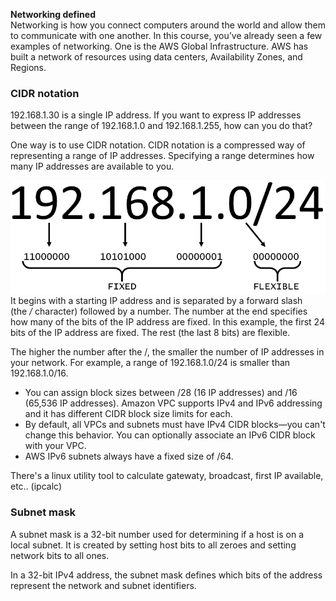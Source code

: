 **Networking defined**  
Networking is how you connect computers around the world and allow them to communicate with one another. In this course, you’ve already seen a few examples of networking. One is the AWS Global Infrastructure. AWS has built a network of resources using data centers, Availability Zones, and Regions. 

### CIDR notation
192.168.1.30 is a single IP address. If you want to express IP addresses between the range of 192.168.1.0 and 192.168.1.255, how can you do that?
 
One way is to use CIDR notation. CIDR notation is a compressed way of representing a range of IP addresses. Specifying a range determines how many IP addresses are available to you.

![The last number '24' specifies that the first 24 bits of the IP address are fixed, and the last 8 bits are flexible.](Exported%20image%2020250315115722-0.png)   
It begins with a starting IP address and is separated by a forward slash (the _/_ character) followed by a number. The number at the end specifies how many of the bits of the IP address are fixed. In this example, the first 24 bits of the IP address are fixed. The rest (the last 8 bits) are flexible.
 
The higher the number after the /, the smaller the number of IP addresses in your network. For example, a range of 192.168.1.0/24 is smaller than 192.168.1.0/16.

- You can assign block sizes between /28 (16 IP addresses) and /16 (65,536 IP addresses). Amazon VPC supports IPv4 and IPv6 addressing and it has different CIDR block size limits for each.
- By default, all VPCs and subnets must have IPv4 CIDR blocks—you can't change this behavior. You can optionally associate an IPv6 CIDR block with your VPC.
- AWS IPv6 subnets always have a fixed size of /64.

There's a linux utility tool to calculate gatewaty, broadcast, first IP available, etc.. (ipcalc)

### Subnet mask
A subnet mask is a 32-bit number used for determining if a host is on a local subnet. It is created by setting host bits to all zeroes and setting network bits to all ones.

In a 32-bit IPv4 address, the subnet mask defines which bits of the address represent the network and subnet identifiers.

